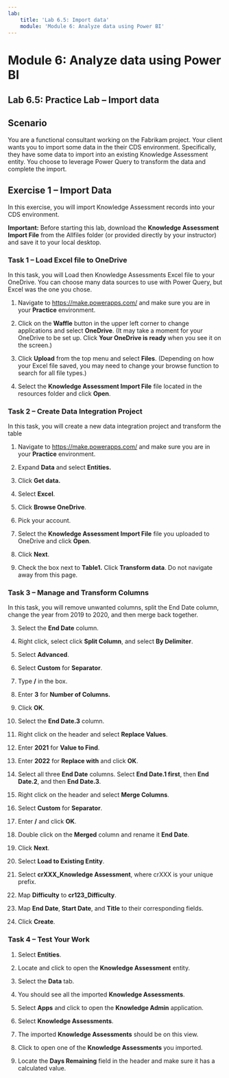 ```yaml
---
lab:
    title: 'Lab 6.5: Import data'
    module: 'Module 6: Analyze data using Power BI'
---
```


Module 6: Analyze data using Power BI
=======================

## Lab 6.5: Practice Lab – Import data

Scenario
--------

You are a functional consultant working on the Fabrikam project. Your client
wants you to import some data in the their CDS environment. Specifically, they
have some data to import into an existing Knowledge Assessment entity. You
choose to leverage Power Query to transform the data and complete the import.


Exercise 1 – Import Data
------------------------

In this exercise, you will import Knowledge Assessment records into your CDS
environment.

**Important:** Before starting this lab, download the **Knowledge Assessment Import File** from the Allfiles folder (or provided directly by your instructor) and save it to your local desktop.

### Task 1 – Load Excel file to OneDrive

In this task, you will Load then Knowledge Assessments Excel file to your
OneDrive. You can choose many data sources to use with Power Query, but Excel
was the one you chose.

1.  Navigate to <https://make.powerapps.com/> and make sure you are in your **Practice** environment.

2.  Click on the **Waffle** button in the upper left corner to change
    applications and select **OneDrive**. (It may take a moment for your OneDrive to be set up. Click **Your OneDrive is ready** when you see it on the screen.)

3.  Click **Upload** from the top menu and select **Files**. (Depending on how your Excel file saved, you may need to change your browse function to search for all file types.)

4.  Select the **Knowledge Assessment Import File** file located in the resources folder
    and click **Open**.

### Task 2 – Create Data Integration Project

In this task, you will create a new data integration project and transform the
table

1.  Navigate to <https://make.powerapps.com/> and make sure you are in your **Practice** environment.

2.  Expand **Data** and select **Entities.**

3.  Click **Get data.**

4.  Select **Excel**.

5.  Click **Browse OneDrive**.

6.  Pick your account.

7.  Select the **Knowledge Assessment Import File** file you uploaded to OneDrive and click
    **Open**.

8.  Click **Next**.

10. Check the box next to **Table1.** Click **Transform data**. Do not navigate away from this page.

### Task 3 – Manage and Transform Columns

In this task, you will remove unwanted columns, split the End Date column,
change the year from 2019 to 2020, and then merge back together.

3.  Select the **End Date** column.

4.  Right click, select click **Split Column**, and select **By
    Delimiter**.

5.  Select **Advanced**.

6.  Select **Custom** for **Separator**.

7.  Type **/** in the box.

8.  Enter **3** for **Number of Columns.**

9.  Click **OK**.

10. Select the **End Date.3** column.

11. Right click on the header and select **Replace Values**.

12. Enter **2021** for **Value to Find**.

13. Enter **2022** for **Replace with** and click **OK**.

14. Select all three **End Date** columns. Select **End Date.1 first**, then
    **End Date.2**, and then **End Date.3**.

15. Right click on the header and select **Merge Columns**.

16. Select **Custom** for **Separator**.

17. Enter **/** and click **OK**.

18. Double click on the **Merged** column and rename it **End Date**.

19. Click **Next**.

20. Select **Load to Existing Entity**.

21. Select **crXXX_Knowledge Assessment**, where crXXX is your unique prefix.

22. Map **Difficulty** to **cr123_Difficulty**.

23. Map **End Date**, **Start Date**, and **Title** to their corresponding
    fields.

25. Click **Create**.

### Task 4 – Test Your Work

1.  Select **Entities**.

2.  Locate and click to open the **Knowledge Assessment** entity.

3.  Select the **Data** tab.

4.  You should see all the imported **Knowledge Assessments**.

8.  Select **Apps** and click to open the **Knowledge Admin** application.

9.  Select **Knowledge Assessments**.

10. The imported **Knowledge Assessments** should be on this view.

11. Click to open one of the **Knowledge Assessments** you imported.

12. Locate the **Days Remaining** field in the header and make sure it has a
    calculated value.
